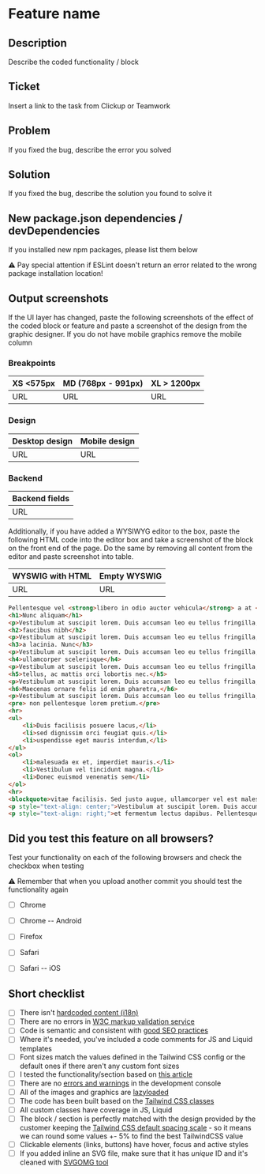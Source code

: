 # Feature name

## Description
Describe the coded functionality / block

## Ticket
Insert a link to the task from Clickup or Teamwork

## Problem
If you fixed the bug, describe the error you solved

## Solution
If you fixed the bug, describe the solution you found to solve it

## New package.json dependencies / devDependencies
If you installed new npm packages, please list them below

:warning: Pay special attention if ESLint doesn't return an error related to the wrong package installation location! 

## Output screenshots
If the UI layer has changed, paste the following screenshots of the effect of the coded block or feature and paste a screenshot of the design from the graphic designer. If you do not have mobile graphics remove the mobile column

### Breakpoints

| XS <575px|MD (768px - 991px)|XL > 1200px|
|----------|------------------|-----------|
| URL      | URL              | URL       |

### Design

|Desktop design|Mobile design|
|--------------|-------------|
| URL          | URL         |

### Backend

|Backend fields|
|--------------|
| URL          |

Additionally, if you have added a WYSIWYG editor to the box, paste the following HTML code into the editor box and take a screenshot of the block on the front end of the page. Do the same by removing all content from the editor and paste screenshot into table.

|WYSWIG with HTML|Empty WYSWIG|
|----------------|------------|
| URL            | URL        |

```html
Pellentesque vel <strong>libero in odio auctor vehicula</strong> a at <em>lectus. Donec eros lacus, tempor a eros ac</em>, <a href="http://www.google.com">viverra egestas</a> nibh.
<h1>Nunc aliquam</h1>
<p>Vestibulum at suscipit lorem. Duis accumsan leo eu tellus fringilla,</p>
<h2>faucibus nibh</h2>
<p>Vestibulum at suscipit lorem. Duis accumsan leo eu tellus fringilla,</p>
<h3>a lacinia. Nunc</h3>
<p>Vestibulum at suscipit lorem. Duis accumsan leo eu tellus fringilla,</p>
<h4>ullamcorper scelerisque</h4>
<p>Vestibulum at suscipit lorem. Duis accumsan leo eu tellus fringilla,</p>
<h5>tellus, ac mattis orci lobortis nec.</h5>
<p>Vestibulum at suscipit lorem. Duis accumsan leo eu tellus fringilla,</p>
<h6>Maecenas ornare felis id enim pharetra,</h6>
<p>Vestibulum at suscipit lorem. Duis accumsan leo eu tellus fringilla,</p>
<pre> non pellentesque lorem pretium.</pre>
<hr>
<ul>
 	<li>Duis facilisis posuere lacus,</li>
 	<li>sed dignissim orci feugiat quis.</li>
 	<li>uspendisse eget mauris interdum,</li>
</ul>
<ol>
 	<li>malesuada ex et, imperdiet mauris.</li>
 	<li>Vestibulum vel tincidunt magna.</li>
 	<li>Donec euismod venenatis sem</li>
</ol>
<hr>
<blockquote>vitae facilisis. Sed justo augue, ullamcorper vel est malesuada, iaculis eleifend lorem. Praesent ut lobortis ex. Donec consectetur diam ac laoreet scelerisque. Aenean lobortis volutpat justo sed condimentum.</blockquote>
<p style="text-align: center;">Vestibulum at suscipit lorem. Duis accumsan leo eu tellus fringilla,</p>
<p style="text-align: right;">et fermentum lectus dapibus. Pellentesque arcu diam, dignissim ac</p>
```


## Did you test this feature on all browsers?

Test your functionality on each of the following browsers and check the checkbox when testing 

:warning: Remember that when you upload another commit you should test the functionality again

- [ ] Chrome
- [ ] Chrome -- Android
- [ ] Firefox
- [ ] Safari
- [ ] Safari -- iOS


## Short checklist

- [ ] There isn't [hardcoded content (i18n)](uhttps://acclaim.center/procedury/template-strings)
- [ ] There are no errors in [W3C markup validation service](https://validator.w3.org/#validate_by_input)
- [ ] Code is semantic and consistent with [good SEO practices](https://acclaim.center/zasoby/dobre-praktyki-seo-podczas-tworzenia-nowego-projektu)
- [ ] Where it's needed, you've included a code comments for JS and Liquid templates
- [ ] Font sizes match the values defined in the Tailwind CSS config or the default ones if there aren't any custom font sizes
- [ ] I tested the functionality/section based on [this article](https://acclaim.center/zasoby/dobre-praktyki-w-dbaniu-o-wysoka-jakosc-projektu-czyli-qa-po-stronie-dewelopera)
- [ ] There are no [errors and warnings](https://acclaim.center/procedury/weryfikacja-konsoli) in the development console
- [ ] All of the images and graphics are [lazyloaded](https://acclaim.center/procedury/lazy-load)
- [ ] The code has been built based on the [Tailwind CSS classes](https://tailwindcss.com/docs/utility-first)
- [ ] All custom classes have coverage in JS, Liquid
- [ ] The block / section is perfectly matched with the design provided by the customer keeping the [Tailwind CSS default spacing scale](https://tailwindcss.com/docs/customizing-spacing#default-spacing-scale) - so it means we can round some values +- 5% to find the best TailwindCSS value
- [ ] Clickable elements (links, buttons) have hover, focus and active styles
- [ ] If you added inline an SVG file, make sure that it has *unique* ID and it's cleaned with [SVGOMG tool](https://jakearchibald.github.io/svgomg/)
